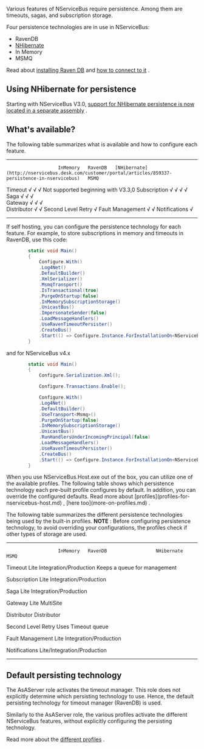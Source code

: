 <!--
title: "Persistence In NServiceBus"
tags: ""
summary: "Various features of NServiceBus require persistence. Among them are timeouts, sagas, and subscription storage."
-->

Various features of NServiceBus require persistence. Among them are timeouts, sagas, and subscription storage.

Four persistence technologies are in use in NServiceBus:

-   RavenDB
-   [NHibernate](persistence-in-nservicebus.md)
-   In Memory
-   MSMQ

Read about [installing Raven DB](using-ravendb-in-nservicebus-installing.md) and [how to connect to it](using-ravendb-in-nservicebus-connecting.md) .

Using NHibernate for persistence
--------------------------------

Starting with NServiceBus V3.0, [support for NHibernate persistence is now located in a separate assembly](relational-persistence-using-nhibernate.md) .

What's available?
-----------------

The following table summarizes what is available and how to configure each feature.

  -------------------- ---------- --------- ------------------------------------------------------------------------------------------------------ -------------------------------------
                       InMemory   RavenDB   [NHibernate](http://nservicebus.desk.com/customer/portal/articles/859337-persistence-in-nservicebus)   MSMQ
  Timeout              √          √         √                                                                                                      Not supported beginning with V3.3,0
  Subscription         √          √         √                                                                                                      √
  Saga                 √          √         √                                                                                                      
  Gateway              √          √         √                                                                                                      
  Distributor                               √                                                                                                      √
  Second Level Retry                                                                                                                               √
  Fault Management     √                                                                                                                           √
  Notifications                                                                                                                                    √
  -------------------- ---------- --------- ------------------------------------------------------------------------------------------------------ -------------------------------------

If self hosting, you can configure the persistence technology for each feature. For example, to store subscriptions in memory and timeouts in RavenDB, use this code:


```C#
        static void Main()
        {
            Configure.With()
            .Log4Net()
            .DefaultBuilder()
            .XmlSerializer()
            .MsmqTransport()
            .IsTransactional(true)
            .PurgeOnStartup(false)
            .InMemorySubscriptionStorage()
            .UnicastBus()
            .ImpersonateSender(false)
            .LoadMessageHandlers()
            .UseRavenTimeoutPersister()
            .CreateBus()
            .Start(() => Configure.Instance.ForInstallationOn<NServiceBus.Installation.Environments.Windows>().Install());
        }

```


<p>


and for NServiceBus v4.x



```C#
        static void Main()
        {
            Configure.Serialization.Xml();

            Configure.Transactions.Enable();

            Configure.With()
            .Log4Net()
            .DefaultBuilder()
            .UseTransport<Msmq>()
            .PurgeOnStartup(false)
            .InMemorySubscriptionStorage()
            .UnicastBus()
            .RunHandlersUnderIncomingPrincipal(false)
            .LoadMessageHandlers()
            .UseRavenTimeoutPersister()
            .CreateBus()
            .Start(() => Configure.Instance.ForInstallationOn<NServiceBus.Installation.Environments.Windows>().Install());
        }

```


</p> When you use NServiceBus.Host.exe out of the box, you can utilize one of the available profiles. The following table shows which persistence technology each pre-built profile configures by default. In addition, you can override the configured defaults. Read more about
[profiles](profiles-for-nservicebus-host.md) , [here too](more-on-profiles.md)
.

The following table summarizes the different persistence technologies being used by the built-in profiles. **NOTE** : Before configuring persistence technology, to avoid overriding your configurations, the profiles check if other types of storage are used.

  -------------------- ---------- ------------------------ ------------ ------------------------------
                       InMemory   RavenDB                  NHibernate   MSMQ

  Timeout              Lite       Integration/Production                Keeps a queue for management

  Subscription         Lite       Integration/Production                

  Saga                 Lite       Integration/Production                

  Gateway              Lite       MultiSite                             

  Distributor                                                           Distributor

  Second Level Retry                                                    Uses Timeout queue

  Fault Management     Lite                                             Integration/Production

  Notifications                                                         Lite/Integration/Production


  -------------------- ---------- ------------------------ ------------ ------------------------------

Default persisting technology
-----------------------------

The AsAServer role activates the timeout manager. This role does not explicitly determine which persisting technology to use. Hence, the default persisting technology for timeout manager (RavenDB) is used.

Similarly to the AsAServer role, the various profiles activate the different NServiceBus features, without explicitly configuring the persisting technology.

Read more about the [different profiles](more-on-profiles.md) .



